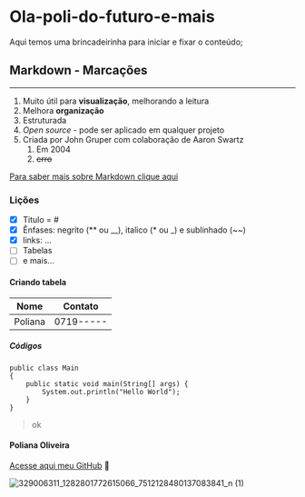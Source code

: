 # Ola-poli-do-futuro-e-mais

Aqui temos uma brincadeirinha para iniciar e fixar o conteúdo;

## Markdown - Marcações 
---
1. Muito útil para **visualização**, melhorando a leitura
2. Melhora **organização**
3. Estruturada
4. *Open source* - pode ser aplicado em qualquer projeto
5. Criada por John Gruper com colaboração de Aaron Swartz
   1. Em 2004
   2. ~~erro~~
   
[Para saber mais sobre Markdown clique aqui](https://github.com/adam-p/markdown-here/wiki/Markdown-Cheatsheet)

### Lições
-  [x] Titulo = #
-  [x] Ênfases: negrito (** ou __), italico (* ou _) e sublinhado (~~)
-  [x] links: []() ...
-  [ ] Tabelas
-  [ ] e mais...

#### Criando tabela
Nome | Contato
---|---
Poliana | 0719-----

##### Códigos
```
public class Main
{
	public static void main(String[] args) {
		System.out.println("Hello World");
	}
}

```
> ok

#### Poliana Oliveira


[Acesse aqui meu GitHub](https://github.com/oliveirapoli) 🧡

![329006311_1282801772615066_7512128480137083841_n (1)](https://github.com/oliveirapoli/Ola-poli-do-futuro-e-mais/assets/139240691/d62232da-e93f-47e3-982f-8d025fcefb1c)

